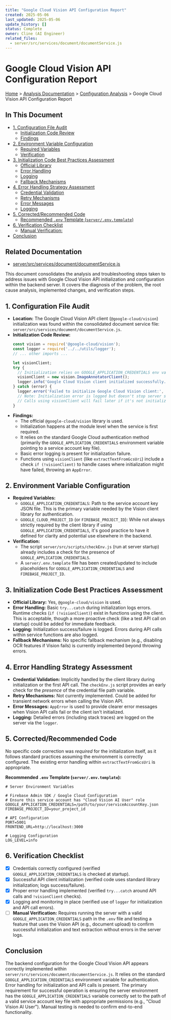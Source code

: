 ```yaml
---
title: "Google Cloud Vision API Configuration Report"
created: 2025-05-06
last_updated: 2025-05-06
update_history: []
status: Complete
owner: Cline (AI Engineer)
related_files:
  - server/src/services/document/documentService.js
---
```


# Google Cloud Vision API Configuration Report

[Home](/docs) > [Analysis Documentation](/docs/analysis) > [Configuration Analysis](/docs/analysis/configuration) > Google Cloud Vision API Configuration Report

## In This Document
- [1. Configuration File Audit](#1-configuration-file-audit)
  - [Initialization Code Review](#initialization-code-review)
  - [Findings](#findings)
- [2. Environment Variable Configuration](#2-environment-variable-configuration)
  - [Required Variables](#required-variables)
  - [Verification](#verification)
- [3. Initialization Code Best Practices Assessment](#3-initialization-code-best-practices-assessment)
  - [Official Library](#official-library)
  - [Error Handling](#error-handling)
  - [Logging](#logging)
  - [Fallback Mechanisms](#fallback-mechanisms)
- [4. Error Handling Strategy Assessment](#4-error-handling-strategy-assessment)
  - [Credential Validation](#credential-validation)
  - [Retry Mechanisms](#retry-mechanisms)
  - [Error Messages](#error-messages)
  - [Logging](#logging-1)
- [5. Corrected/Recommended Code](#5-correctedrecommended-code)
  - [Recommended `.env` Template (`server/.env.template`)](#recommended-env-template-serverenvtemplate)
- [6. Verification Checklist](#6-verification-checklist)
  - [Manual Verification:](#manual-verification)
- [Conclusion](#conclusion)

## Related Documentation
- [server/src/services/document/documentService.js](server/src/services/document/documentService.js)

This document consolidates the analysis and troubleshooting steps taken to address issues with Google Cloud Vision API initialization and configuration within the backend server. It covers the diagnosis of the problem, the root cause analysis, implemented changes, and verification steps.

## 1. Configuration File Audit

*   **Location:** The Google Cloud Vision API client (`@google-cloud/vision`) initialization was found within the consolidated document service file: `server/src/services/document/documentService.js`.
*   **Initialization Code Review:**
    ```javascript
    const vision = require('@google-cloud/vision');
    const logger = require('../../utils/logger');
    // ... other imports ...

    let visionClient;
    try {
      // Initialization relies on GOOGLE_APPLICATION_CREDENTIALS env var
      visionClient = new vision.ImageAnnotatorClient();
      logger.info('Google Cloud Vision client initialized successfully.');
    } catch (error) {
      logger.error('Failed to initialize Google Cloud Vision client:', error);
      // Note: Initialization error is logged but doesn't stop server startup.
      // Calls using visionClient will fail later if it's not initialized.
    }
    ```
*   **Findings:**
    *   The official `@google-cloud/vision` library is used.
    *   Initialization happens at the module level when the service is first required.
    *   It relies on the standard Google Cloud authentication method (primarily the `GOOGLE_APPLICATION_CREDENTIALS` environment variable pointing to a service account key file).
    *   Basic error logging is present for initialization failure.
    *   Functions using `visionClient` (like `extractTextFromGcsUri`) include a check `if (!visionClient)` to handle cases where initialization might have failed, throwing an `AppError`.

## 2. Environment Variable Configuration

*   **Required Variables:**
    *   `GOOGLE_APPLICATION_CREDENTIALS`: Path to the service account key JSON file. This is the primary variable needed by the Vision client library for authentication.
    *   `GOOGLE_CLOUD_PROJECT_ID` (or `FIREBASE_PROJECT_ID`): While not always strictly required by the client library if using `GOOGLE_APPLICATION_CREDENTIALS`, it's good practice to have it defined for clarity and potential use elsewhere in the backend.
*   **Verification:**
    *   The script `server/src/scripts/checkEnv.js` (run at server startup) already includes a check for the presence of `GOOGLE_APPLICATION_CREDENTIALS`.
    *   A `server/.env.template` file has been created/updated to include placeholders for `GOOGLE_APPLICATION_CREDENTIALS` and `FIREBASE_PROJECT_ID`.

## 3. Initialization Code Best Practices Assessment

*   **Official Library:** Yes, `@google-cloud/vision` is used.
*   **Error Handling:** Basic `try...catch` during initialization logs errors. Runtime checks (`if (!visionClient)`) exist in functions using the client. This is acceptable, though a more proactive check (like a test API call on startup) could be added for immediate feedback.
*   **Logging:** Initialization success/failure is logged. Errors during API calls within service functions are also logged.
*   **Fallback Mechanisms:** No specific fallback mechanism (e.g., disabling OCR features if Vision fails) is currently implemented beyond throwing errors.

## 4. Error Handling Strategy Assessment

*   **Credential Validation:** Implicitly handled by the client library during initialization or the first API call. The `checkEnv.js` script provides an early check for the *presence* of the credential file path variable.
*   **Retry Mechanisms:** Not currently implemented. Could be added for transient network errors when calling the Vision API.
*   **Error Messages:** `AppError` is used to provide clearer error messages when Vision API calls fail or the client isn't initialized.
*   **Logging:** Detailed errors (including stack traces) are logged on the server via the `logger`.

## 5. Corrected/Recommended Code

No specific code correction was *required* for the initialization itself, as it follows standard practices assuming the environment is correctly configured. The existing error handling within `extractTextFromGcsUri` is appropriate.

**Recommended `.env` Template (`server/.env.template`):**

```env
# Server Environment Variables

# Firebase Admin SDK / Google Cloud Configuration
# Ensure this service account has "Cloud Vision AI User" role
GOOGLE_APPLICATION_CREDENTIALS=/path/to/your/serviceAccountKey.json
FIREBASE_PROJECT_ID=your_project_id

# API Configuration
PORT=5001
FRONTEND_URL=http://localhost:3000

# Logging Configuration
LOG_LEVEL=info
```

## 6. Verification Checklist

*   [X] Credentials correctly configured (verified `GOOGLE_APPLICATION_CREDENTIALS` is checked at startup).
*   [X] Successful API client initialization (verified code uses standard library initialization; logs success/failure).
*   [X] Proper error handling implemented (verified `try...catch` around API calls and `!visionClient` checks).
*   [X] Logging and monitoring in place (verified use of `logger` for initialization and API call errors).
*   [ ] **Manual Verification:** Requires running the server with a valid `GOOGLE_APPLICATION_CREDENTIALS` path in the `.env` file and testing a feature that uses the Vision API (e.g., document upload) to confirm successful initialization and text extraction without errors in the server logs.

## Conclusion

The backend configuration for the Google Cloud Vision API appears correctly implemented within `server/src/services/document/documentService.js`. It relies on the standard `GOOGLE_APPLICATION_CREDENTIALS` environment variable for authentication. Error handling for initialization and API calls is present. The primary requirement for successful operation is ensuring the server environment has the `GOOGLE_APPLICATION_CREDENTIALS` variable correctly set to the path of a valid service account key file with appropriate permissions (e.g., "Cloud Vision AI User"). Manual testing is needed to confirm end-to-end functionality.
